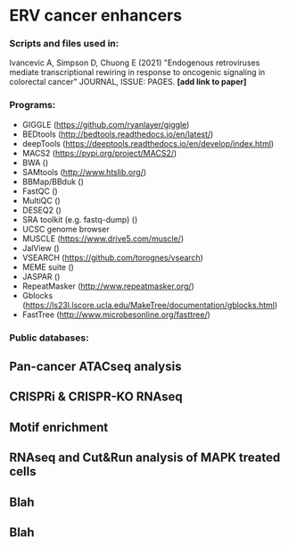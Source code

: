 # ERV cancer enhancers

### Scripts and files used in:

Ivancevic A, Simpson D, Chuong E (2021) "Endogenous retroviruses mediate transcriptional rewiring in response to oncogenic signaling in colorectal cancer" JOURNAL, ISSUE: PAGES. **[add link to paper]**

### Programs:
- GIGGLE (https://github.com/ryanlayer/giggle)
- BEDtools (http://bedtools.readthedocs.io/en/latest/)
- deepTools (https://deeptools.readthedocs.io/en/develop/index.html)
- MACS2 (https://pypi.org/project/MACS2/)
- BWA ()
- SAMtools (http://www.htslib.org/)
- BBMap/BBduk ()
- FastQC ()
- MultiQC ()
- DESEQ2 ()
- SRA toolkit (e.g. fastq-dump) ()
- UCSC genome browser
- MUSCLE (https://www.drive5.com/muscle/)
- JalView ()
- VSEARCH (https://github.com/torognes/vsearch)
- MEME suite ()
- JASPAR ()
- RepeatMasker (http://www.repeatmasker.org/)
- Gblocks (https://ls23l.lscore.ucla.edu/MakeTree/documentation/gblocks.html)
- FastTree (http://www.microbesonline.org/fasttree/)

### Public databases:

## Pan-cancer ATACseq analysis

## CRISPRi & CRISPR-KO RNAseq

## Motif enrichment

## RNAseq and Cut&Run analysis of MAPK treated cells

## Blah

## Blah
